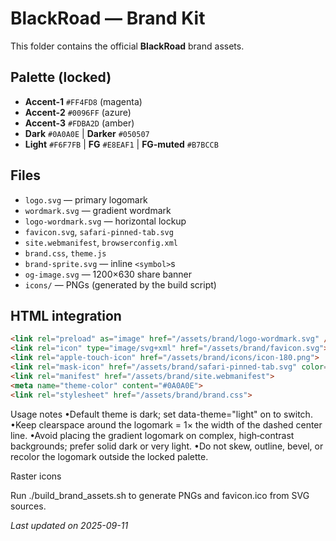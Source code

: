 <!-- FILE: /var/www/blackroad/assets/brand/README.md -->
# BlackRoad — Brand Kit

This folder contains the official **BlackRoad** brand assets.

## Palette (locked)

- **Accent‑1** `#FF4FD8` (magenta)
- **Accent‑2** `#0096FF` (azure)
- **Accent‑3** `#FDBA2D` (amber)
- **Dark** `#0A0A0E`  | **Darker** `#050507`
- **Light** `#F6F7FB` | **FG** `#E8EAF1` | **FG‑muted** `#B7BCCB`

## Files

- `logo.svg` — primary logomark
- `wordmark.svg` — gradient wordmark
- `logo-wordmark.svg` — horizontal lockup
- `favicon.svg`, `safari-pinned-tab.svg`
- `site.webmanifest`, `browserconfig.xml`
- `brand.css`, `theme.js`
- `brand-sprite.svg` — inline `<symbol>`s
- `og-image.svg` — 1200×630 share banner
- `icons/` — PNGs (generated by the build script)

## HTML integration

```html
<link rel="preload" as="image" href="/assets/brand/logo-wordmark.svg" />
<link rel="icon" type="image/svg+xml" href="/assets/brand/favicon.svg">
<link rel="apple-touch-icon" href="/assets/brand/icons/icon-180.png">
<link rel="mask-icon" href="/assets/brand/safari-pinned-tab.svg" color="#0A0A0E">
<link rel="manifest" href="/assets/brand/site.webmanifest">
<meta name="theme-color" content="#0A0A0E">
<link rel="stylesheet" href="/assets/brand/brand.css">
```

Usage notes
•Default theme is dark; set data-theme="light" on <html> to switch.
•Keep clearspace around the logomark = 1× the width of the dashed center line.
•Avoid placing the gradient logomark on complex, high‑contrast backgrounds; prefer solid dark or very light.
•Do not skew, outline, bevel, or recolor the logomark outside the locked palette.

Raster icons

Run ./build_brand_assets.sh to generate PNGs and favicon.ico from SVG sources.

_Last updated on 2025-09-11_
